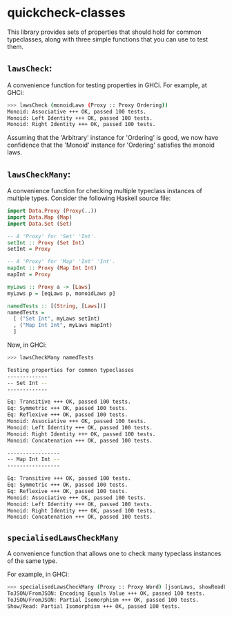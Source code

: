 # quickcheck-classes

This library provides sets of properties that should hold for common typeclasses,
along with three simple functions that you can use to test them.

## `lawsCheck`:

A convenience function for testing properties in GHCi.
For example, at GHCi:

```bash
>>> lawsCheck (monoidLaws (Proxy :: Proxy Ordering))
Monoid: Associative +++ OK, passed 100 tests.
Monoid: Left Identity +++ OK, passed 100 tests.
Monoid: Right Identity +++ OK, passed 100 tests.
```

Assuming that the 'Arbitrary' instance for 'Ordering' is good, we now
have confidence that the 'Monoid' instance for 'Ordering' satisfies
the monoid laws.

## `lawsCheckMany`:

A convenience function for checking multiple typeclass instances
of multiple types. Consider the following Haskell source file:

```haskell
import Data.Proxy (Proxy(..))
import Data.Map (Map)
import Data.Set (Set)

-- A 'Proxy' for 'Set' 'Int'. 
setInt :: Proxy (Set Int)
setInt = Proxy

-- A 'Proxy' for 'Map' 'Int' 'Int'.
mapInt :: Proxy (Map Int Int)
mapInt = Proxy

myLaws :: Proxy a -> [Laws]
myLaws p = [eqLaws p, monoidLaws p]

namedTests :: [(String, [Laws])]
namedTests =
  [ ("Set Int", myLaws setInt)
  , ("Map Int Int", myLaws mapInt)
  ]
```

Now, in GHCi:

```bash
>>> lawsCheckMany namedTests

Testing properties for common typeclasses
-------------
-- Set Int --
-------------

Eq: Transitive +++ OK, passed 100 tests.
Eq: Symmetric +++ OK, passed 100 tests.
Eq: Reflexive +++ OK, passed 100 tests.
Monoid: Associative +++ OK, passed 100 tests.
Monoid: Left Identity +++ OK, passed 100 tests.
Monoid: Right Identity +++ OK, passed 100 tests.
Monoid: Concatenation +++ OK, passed 100 tests.

-----------------
-- Map Int Int --
-----------------

Eq: Transitive +++ OK, passed 100 tests.
Eq: Symmetric +++ OK, passed 100 tests.
Eq: Reflexive +++ OK, passed 100 tests.
Monoid: Associative +++ OK, passed 100 tests.
Monoid: Left Identity +++ OK, passed 100 tests.
Monoid: Right Identity +++ OK, passed 100 tests.
Monoid: Concatenation +++ OK, passed 100 tests.

```

## `specialisedLawsCheckMany`

A convenience function that allows one to check many typeclass
instances of the same type.

For example, in GHCi:

```bash
>>> specialisedLawsCheckMany (Proxy :: Proxy Word) [jsonLaws, showReadLaws]
ToJSON/FromJSON: Encoding Equals Value +++ OK, passed 100 tests.
ToJSON/FromJSON: Partial Isomorphism +++ OK, passed 100 tests.
Show/Read: Partial Isomorphism +++ OK, passed 100 tests.
```
